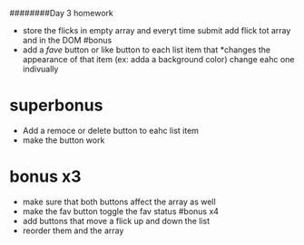 ########Day 3 homework
* store the flicks in empty array and everyt time submit add flick tot array and in the DOM
#bonus
* add a _fave_ button or like button to each list item that 
*changes the appearance of that item (ex: adda a background color) change eahc one indivually
# superbonus
* Add a remoce or delete button to eahc list item 
* make the button work
# bonus x3 
* make sure that both buttons affect the array as well
* make the fav button toggle the fav status
#bonus x4
* add buttons that move a flick up and down the list
* reorder them and the array

